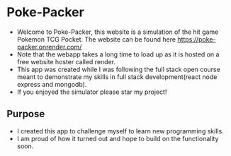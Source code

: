 # Poke-Packer
* Welcome to Poke-Packer, this website is a simulation of the hit game Pokemon TCG Pocket. The website can be found here https://poke-packer.onrender.com/
* Note that the webapp takes a long time to load up as it is hosted on a free website hoster called render.
* This app was created while I was following the full stack open course meant to demonstrate my skills in full stack development(react node express and mongodb).
* If you enjoyed the simulator please star my project!
## Purpose
* I created this app to challenge myself to learn new programming skills.
* I am proud of how it turned out and hope to build on the functionality soon.
